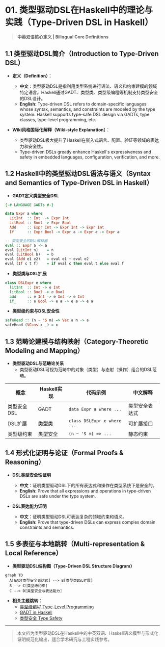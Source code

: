 # 01. 类型驱动DSL在Haskell中的理论与实践（Type-Driven DSL in Haskell）

> **中英双语核心定义 | Bilingual Core Definitions**

## 1.1 类型驱动DSL简介（Introduction to Type-Driven DSL）

- **定义（Definition）**：
  - **中文**：类型驱动DSL是指利用类型系统进行语法、语义和约束建模的领域特定语言。Haskell通过GADT、类型类、类型级编程等机制支持类型安全的DSL设计。
  - **English**: Type-driven DSL refers to domain-specific languages whose syntax, semantics, and constraints are modeled by the type system. Haskell supports type-safe DSL design via GADTs, type classes, type-level programming, etc.

- **Wiki风格国际化解释（Wiki-style Explanation）**：
  - 类型驱动DSL极大提升了Haskell在嵌入式语言、配置、验证等领域的表达力和安全性。
  - Type-driven DSLs greatly enhance Haskell's expressiveness and safety in embedded languages, configuration, verification, and more.

## 1.2 Haskell中的类型驱动DSL语法与语义（Syntax and Semantics of Type-Driven DSL in Haskell）

- **GADT定义类型安全DSL**

```haskell
{-# LANGUAGE GADTs #-}

data Expr a where
  LitInt  :: Int  -> Expr Int
  LitBool :: Bool -> Expr Bool
  Add     :: Expr Int -> Expr Int -> Expr Int
  If      :: Expr Bool -> Expr a -> Expr a -> Expr a

-- 类型安全的DSL解释器
eval :: Expr a -> a
eval (LitInt n)    = n
eval (LitBool b)   = b
eval (Add e1 e2)   = eval e1 + eval e2
eval (If c t f)    = if eval c then eval t else eval f
```

- **类型类与DSL扩展**

```haskell
class DSLExpr e where
  litInt  :: Int -> e Int
  litBool :: Bool -> e Bool
  add     :: e Int -> e Int -> e Int
  if_     :: e Bool -> e a -> e a -> e a
```

- **类型级约束与DSL安全性**

```haskell
safeHead :: (n ~ 'S m) => Vec a n -> a
safeHead (VCons x _) = x
```

## 1.3 范畴论建模与结构映射（Category-Theoretic Modeling and Mapping）

- **类型驱动DSL与范畴论关系**
  - 类型驱动DSL可视为范畴中的对象（类型）与态射（操作）组合的DSL范畴。

| 概念 | Haskell实现 | 代码示例 | 中文解释 |
|------|-------------|----------|----------|
| 类型安全DSL | GADT | `data Expr a where ...` | 类型安全表达式 |
| DSL扩展 | 类型类 | `class DSLExpr e where ...` | 可扩展接口 |
| 类型级约束 | 类型安全 | `(n ~ 'S m) => ...` | 静态约束 |

## 1.4 形式化证明与论证（Formal Proofs & Reasoning）

- **DSL类型安全性证明**
  - **中文**：证明类型驱动DSL下的所有表达式和操作在类型系统下是安全的。
  - **English**: Prove that all expressions and operations in type-driven DSLs are safe under the type system.

- **DSL表达能力证明**
  - **中文**：证明类型驱动DSL可表达复杂的领域约束和语义。
  - **English**: Prove that type-driven DSLs can express complex domain constraints and semantics.

## 1.5 多表征与本地跳转（Multi-representation & Local Reference）

- **类型驱动DSL结构图（Type-Driven DSL Structure Diagram）**

```mermaid
graph TD
  A[GADT类型安全表达式] --> B[类型类DSL扩展]
  B --> C[类型级约束]
  C --> D[类型安全与表达能力]
```

- **相关主题跳转**：
  - [类型级编程 Type-Level Programming](../12-Type-Level-Programming/01-Type-Level-Programming-in-Haskell.md)
  - [GADT in Haskell](../09-GADT/01-GADT-in-Haskell.md)
  - [类型安全 Type Safety](../14-Type-Safety/01-Type-Safety-in-Haskell.md)

---

> 本文档为类型驱动DSL在Haskell中的中英双语、Haskell语义模型与形式化证明规范化输出，适合学术研究与工程实践参考。
